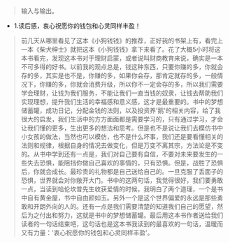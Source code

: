 >输入与输出。

- 1.读后感，衷心祝愿你的钱包和心灵同样丰盈！

>前几天从哪里看见了这本《小狗钱钱》的推荐，正好我的书架上有，看完上一本《柴犬绅士》就把这本《小狗钱钱》拿下来看了。花了大概5小时将这本书看完，发现这本书对于理财启蒙，或者说叫财商教育来说，确实是一本不可多得的好书。以前我的观点总是，钱这种东西，只要你赚的多，你就会存的多，其实是也不是，你赚的多，如果你会存，那肯定就存的多，一般情况下，你赚的多，你就会消费升级，所以你不一定会存的多，所以我们需要学会理财，让钱为我们服务，不能让我们一直当钱的奴隶，让钱去帮助我们实现理想，提升我们生活的幸福感和意义感，这才是最重要的。书中的梦想储蓄罐，成功日记，分配金钱的法则，以及投资养'鹅'的相关内容，给了我很大的启发，我们生活中的方方面面都是需要学习的，只有通过学习，才会让我们懂的更多，生出更多的想法和思考。但是也不是说让我们去模仿书中小女孩的做法，当然也可以模仿，也不是什么坏事，我们还是要看懂相关的法则和规律，根据自身的情况去做变化，但是万变不离其宗，方法论是不变的。从书中学到还有一点是，我们对自己要有自信，不要对未来要发生的一些失去恐惧，能阻挡你做自己喜欢的事情的，只有恐惧。但是，战胜了恐惧后，你就会成长。最珍贵的礼物都是自己送给自己的。一旦克服了丢面子的恐惧，世界就会对你敞开大门。书中的这两句话，我觉得很好，我们要勇敢一点，当读到哈伦坎普先生收获爱情的时候，我明白了两个道理，一个是书中自有黄金屋，书中自由颜如玉。另外一个是这个世界偏爱的永远是那些勇敢和开朗外向的人的。还有一点是我们需要清楚的知道我们自己的愿望，然后为之付出和努力，这就是书中的梦想储蓄罐。最后用这本书作者送给我们读者的一句话结束吧，这句话也是这本书我读到的最喜欢的一句话，温暖而又有力量：'衷心祝愿你的钱包和心灵同样丰盈'。

